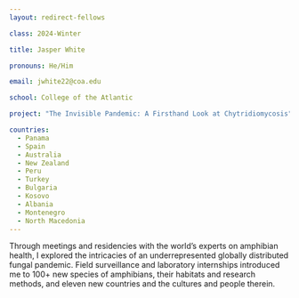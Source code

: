 ```yaml
---
layout: redirect-fellows

class: 2024-Winter

title: Jasper White

pronouns: He/Him

email: jwhite22@coa.edu

school: College of the Atlantic

project: "The Invisible Pandemic: A Firsthand Look at Chytridiomycosis"

countries:
  - Panama
  - Spain
  - Australia
  - New Zealand
  - Peru
  - Turkey
  - Bulgaria
  - Kosovo
  - Albania
  - Montenegro
  - North Macedonia
---
```


Through meetings and residencies with the world’s experts on amphibian health, I explored the intricacies of an underrepresented globally distributed fungal pandemic. Field surveillance and laboratory internships introduced me to 100+ new species of amphibians, their habitats and research methods, and eleven new countries and the cultures and people therein.
